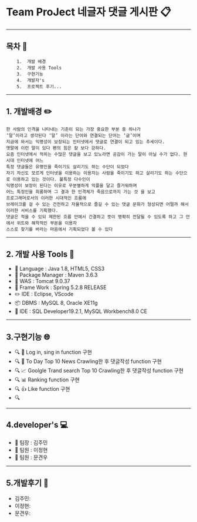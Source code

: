 # Team ProJect 네글자 댓글 게시판 :clipboard:

--------------------------------
## 목차 :ledger:
```
    1.  개발 배경
    2.  개발 사용 Tools
    3.  구현기능    
    4.  개발자's
    5.  프로젝트 후기... 
```
--------------------------------
## 1. 개발배경 :pencil2:
```
한 사람의 인격을 나타내는 기준이 되는 가장 중요한 부분 중 하나가
‘말’이라고 생각된다 ‘말’ 이라는 단어와 연결되는 단어는 ‘글’이며
지금에 와서는 익명성이 보장되는 인터넷에서 댓글로 연결이 되고 있는 추세이다.
옛말에 이런 말이 있다 펜의 힘은 칼 보다 강하다.
요즘 인터넷에서 적히는 수많은 댓글을 보고 있노라면 공감이 가는 말이 아닐 수가 없다. 현시대 인터넷에 어느 
특정 댓글들은 유명인을 죽이기도 살리기도 하는 수단이 되었다
자기 자신도 모르게 인터넷을 이용하는 이용자는 사람을 죽이기도 하고 살리기도 하는 수단으로 이용하고 있는 것이다. 불특정 다수인이 
익명성이 보장이 된다는 이유로 무분별하게 악플을 달고 즐거워하며 
어느 특정인을 희롱하며 그 결과 한 인격체가 죽음으로까지 가는 것 을 보고 
프로그래머로서의 이러한 시대적인 흐름에 
브레이크를 걸 수 있는 건전하고 자율적으로 즐길 수 있는 댓글 문화가 형성되면 어떨까 해서 이러한 서비스를 기획했다. 
댓글은 적을 수 있되 제한된 흐름 안에서 간결하고 뜻이 명확히 전달될 수 있도록 하고 그 안에서 위트와 해학적인 부분을 이용자 
스스로 찾기를 바라는 마음에서 기획되었다 볼 수 있다
```
--------------------------------
## 2. 개발 사용 Tools :wrench:

- :gun: Language : Java 1.8, HTML5, CSS3 
- :file_folder: Package Manager : Maven 3.6.3 
- :syringe: WAS : Tomcat 9.0.37 
- :hocho: Frame Work : Spring 5.2.8 RELEASE 
- :pencil2: IDE : Eclipse, VScode 
- :package: DBMS : MySQL 8, Oracle XE11g 
- :door: IDE : SQL Developer19.2.1, MySQL Workbench8.0 CE 

--------------------------------
## 3.구현기능 :globe_with_meridians:

* :mag: :door: Log in, sing in function 구현   
* :mag: :newspaper: To Day Top 10 News Crawling한 후 댓글작성 function 구현
* :mag: :chart_with_upwards_trend: Goolgle Trand search Top 10 Crawling한 후 댓글작성 function 구현 
* :mag: :bar_chart: Ranking function 구현 
* :mag: :thumbsup: Like function 구현
* :mag:

--------------------------------
## 4.developer's :computer:

* :snail: 팀장 : 김주민 
* :muscle: 팀원 : 이정현 
* :baby: 팀원 : 문견우 

--------------------------------
## 5.개발후기 :clap:

* 김주민: 
* 이정현: 
* 문견우: 
